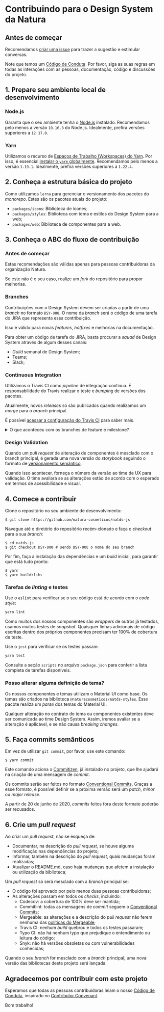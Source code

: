# Contribuindo para o Design System da Natura

## Antes de começar

Recomendamos [criar uma issue](https://github.com/natura-cosmeticos/natds-js/issues/new/choose)
para trazer a sugestão e estimular conversas.

Note que temos um [Código de Conduta](./CODE_OF_CONDUCT.md).
Por favor, siga as suas regras em todas as interações com as pessoas, documentação, código e discussões do projeto.

## 1. Prepare seu ambiente local de desenvolvimento

### Node.js

Garanta que o seu ambiente tenha o [Node.js](https://nodejs.org/en/) instalado.
Recomendamos pelo menos a versão `10.16.3` do Node.js. Idealmente, prefira versões superiores a `12.17.0`.

### Yarn

Utilizamos o recurso de [Espaços de Trabalho (Workspaces) do Yarn](https://classic.yarnpkg.com/pt-BR/docs/workspaces).
Por isso, é essencial [instalar o `yarn` globalmente](https://classic.yarnpkg.com/pt-BR/docs/install).
Recomendamos pelo menos a versão `1.19.1`. Idealmente, prefira versões superiores a `1.22.4`.

## 2. Conheça a estrutura básica do projeto

Como utilizamos `lerna` para gerenciar o versionamento dos pacotes do _monorepo_.
Estes são os pacotes atuais do projeto:

* `packages/icons`: Biblioteca de ícones;
* `packages/styles`: Biblioteca com tema e estilos do Design System para a web;
* `packages/web`: Biblioteca de componentes para a web.

## 3. Conheça o ABC do fluxo de contribuição

### Antes de começar

Estas recomendações são válidas apenas para pessoas contribuidoras da organização Natura.

Se este não é o seu caso, realize um _fork_ do repositório para propor melhorias.

### Branches

Contribuições com o Design System devem ser criadas a partir de uma _branch_ no formato `DSY-000`.
O nome da _branch_ será o código de uma tarefa do JIRA que representa essa contribuição.

Isso é válido para novas _features_, _hotfixes_ e melhorias na documentação.

Para obter um código de tarefa do JIRA, basta procurar a _squad_ de Design System através de algum desses canais:

- _Guild_ semanal de Design System;
- Teams;
- Slack;

### Continuous Integration

Utilizamos o Travis CI como _pipeline_ de integração contínua.
É responsabilidade do Travis realizar o teste e _bumping_ de versões dos pacotes.

Atualmente, novos _releases_ só são publicados quando realizamos um _merge_ para o _branch_ principal.

É possível [acessar a configuração do Travis CI](./.travis.yml) para saber mais.

<details>

<summary>O que aconteceu com os branches de feature e milestone?</summary>

Antes de 20 de junho de 2020, utilizávamos os padrões `^feature/(.+)$` para _feature branches_
e `^v\d+.\d+.\d+$` para _milestone branches_, bem como `hotfix/` e `docs/`.

Abandonamos este formato antigo em favor de utilizarmos CI/CD, garantindo um fluxo mais enxuto.
Por isso, desde essa data, a _pipeline_ ignora _branches_ nesse formato.

Além disso, o novo formato viabiliza a possibilidade de, em breve, permitirmos que _pushes_ para branches no formato `DSY-000` gerem _pre-releases_,
o que facilitaria o teste e validação das contribuições.

</details>

### Design Validation

Quando um _pull request_ de alteração de componentes é mesclado com o branch principal,
é gerada uma nova versão do _storybook_ seguindo o formato de [versionamento semântico](https://semver.org/lang/pt-BR/).

Quando isso acontecer, forneça o número da versão ao time de UX para validação.
O time avaliará se as alterações estão de acordo com o esperado em termos de acessibilidade e visual.

## 4. Comece a contribuir

Clone o repositório no seu ambiente de desenvolvimento:

```shell script
$ git clone https://github.com/natura-cosmeticos/natds-js
```

Navegue até o diretório do repositório recém-clonado e faça o _checkout_ para a sua _branch_:

```shell script
$ cd natds-js
$ git checkout DSY-000 # sendo DSY-000 o nome do seu branch
```

Por fim, faça a instalação das dependências e um _build_ inicial, para garantir que está tudo pronto:

```shell script
$ yarn
$ yarn build:libs
```

### Tarefas de _linting_ e testes

Use o `eslint` para verificar se o seu código está de acordo com o _code style_:

```sh
yarn lint
```

Como muitos dos nossos componentes são _wrappers_ de outros já testados, usamos muitos testes de _snapshot_.
Quaisquer linhas adicionais de código escritas dentro dos próprios componentes precisam ter 100% de cobertura de teste.

Use o `jest` para verificar se os testes passam:

```sh
yarn test
```

Consulte a seção `scripts` no arquivo `package.json` para conferir a lista completa de tarefas disponíveis.

### Posso alterar alguma definição de tema?

Os nossos componentes e temas utilizam o Material UI como base.
Os temas são criados na biblioteca `@naturacosmeticos/natds-styles`.
Esse pacote realiza um _parse_ dos temas do Material UI.

Qualquer alteração no contrato do tema ou componentes existentes deve ser comunicada ao time Design System.
Assim, iremos avaliar se a alteração é aplicável, e se não causa _breaking changes_.

## 5. Faça commits semânticos

Em vez de utilizar `git commit`, por favor, use este comando:

```shell script
$ yarn commit
```

Este comando aciona o [Commitizen](https://www.thoughtworks.com/pt/radar/tools/commitizen),
já instalado no projeto, que lhe ajudará na criação de uma mensagem de _commit_.

Os commits serão ser feitos no formato [Conventional Commits](https://www.conventionalcommits.org/pt-br/).
Graças a esse formato, é possível definir se a próxima versão será um _patch_, _minor_ ou _major release_.

A partir de 20 de junho de 2020, _commits_ feitos fora deste formato poderão ser recusados.

## 6. Crie um _pull request_

Ao criar um _pull request_, não se esqueça de:

* Documentar, na descrição do _pull request_, se houve alguma modificação nas dependências do projeto;
* Informar, também na descrição do _pull request_, quais mudanças foram realizadas;
* Atualizar o README.md, caso haja mudanças que afetem a instalação ou utilização da biblioteca;

Um _pull request_ só será mesclado com a _branch_ principal se:

- O código foi aprovado por pelo menos duas pessoas contribuidoras;
- As alterações passam em todos os _checks_, incluindo:
  - Codecov: a cobertura de 100% deve ser mantida;
  - Commitlint: todas as mensagens de _commit_ seguem o [Conventional Commits](https://www.conventionalcommits.org/pt-br/);
  - Mergeable: as alterações e a descrição do _pull request_
    não ferem nenhuma das [políticas do Mergeable](https://github.com/natura-cosmeticos/.github/blob/main/.github/mergeable.yml);
  - Travis CI: nenhum _build_ quebrou e todos os testes passaram;
  - Typo CI: não há nenhum typo que prejudique o entendimento ou leitura do código;
  - Snyk: não há versões obsoletas ou com vulnerabilidades conhecidas;

Quando o seu _branch_ for mesclado com a _branch_ principal, uma nova versão das bibliotecas deste projeto será lançada.

## Agradecemos por contribuir com este projeto

Esperamos que todas as pessoas contribuidoras leiam o nosso [Código de Conduta](./CODE_OF_CONDUCT.md),
inspirado no [Contributor Convenant](https://www.contributor-covenant.org/).

Bom trabalho!
